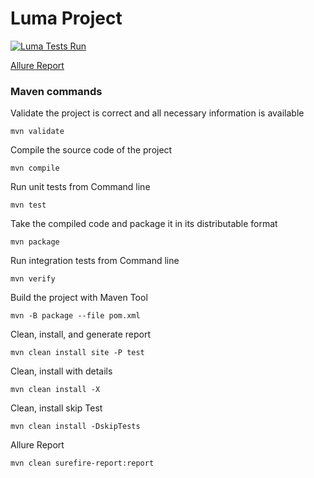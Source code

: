 # Luma Project
[![Luma Tests Run](https://github.com/Lokankara/Automation/actions/workflows/test-run.yml/badge.svg?branch=master)](https://github.com/Lokankara/Automation/actions/workflows/test-run.yml)

[Allure Report](https://lokankara.github.io/Automation)

### Maven commands

Validate the project is correct and all necessary information is available

`mvn validate`

Compile the source code of the project

`mvn compile`

Run unit tests from Command line

`mvn test`

Take the compiled code and package it in its distributable format

`mvn package`

Run integration tests from Command line

`mvn verify`

Build the project with Maven Tool

`mvn -B package --file pom.xml`

Clean, install, and generate report

`mvn clean install site -P test`

Clean, install with details

`mvn clean install -X`

Clean, install skip Test

`mvn clean install -DskipTests`

Allure Report

`mvn clean surefire-report:report`